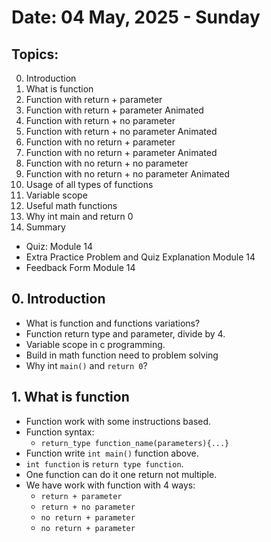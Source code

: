 # Date: 04 May, 2025 - Sunday

## Topics:
0. Introduction
1. What is function
2. Function with return + parameter
3. Function with return + parameter Animated
4. Function with return + no parameter
5. Function with return + no parameter Animated
6. Function with no return + parameter
7. Function with no return + parameter Animated
8. Function with no return + no parameter
9. Function with no return + no parameter Animated
10. Usage of all types of functions
11. Variable scope
12. Useful math functions
13. Why int main and return 0
14. Summary
- Quiz: Module 14
- Extra Practice Problem and Quiz Explanation Module 14
- Feedback Form Module 14

## 0. Introduction
- What is function and functions variations?
- Function return type and parameter, divide by 4.
- Variable scope in c programming.
- Build in math function need to problem solving
- Why int `main()` and `return 0`?

## 1. What is function
- Function work with some instructions based.
- Function syntax:
    - `return_type function_name(parameters){...}`
- Function write `int main()` function above.
- `int function` is `return type function`.
- One function can do it one return not multiple.
- We have work with function with 4 ways:
    - `return + parameter`
    - `return + no parameter`
    - `no return + parameter`
    - `no return + parameter`
